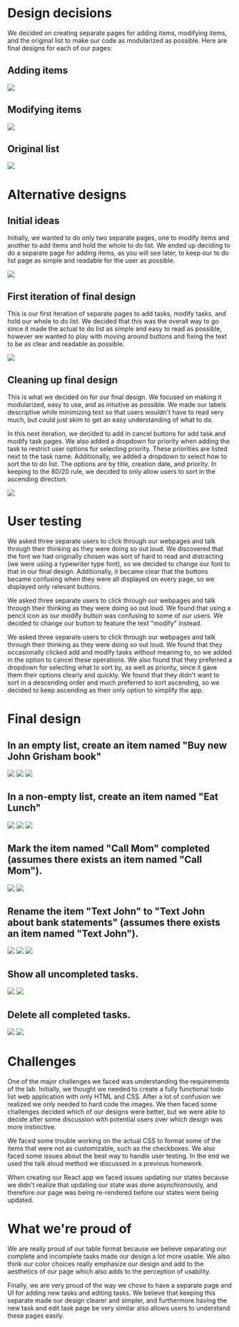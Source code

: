 # Design decisions
We decided on creating separate pages for adding items, modifying items, and the original list to make our code as modularized as possible. Here are final designs for each of our pages:
## Adding items
![](task1_1.png)
## Modifying items
![](task4_1.png)
## Original list
![](task3_1.png)

# Alternative designs
## Initial ideas
Initially, we wanted to do only two separate pages, one to modify items and another to add items and hold the whole to do list. We ended up deciding to do a separate page for adding items, as you will see later, to keep our to do list page as simple and readable for the user as possible.

![](intermediateDesign.png)

## First iteration of final design
This is our first iteration of separate pages to add tasks, modify tasks, and hold our whole to do list. We decided that this was the overall way to go since it made the actual to do list as simple and easy to read as possible, however we wanted to play with moving around buttons and fixing the text to be as clear and readable as possible.

![](finalDesignv1.png)

## Cleaning up final design
This is what we decided on for our final design. We focused on making it modularized, easy to use, and as intuitive as possible. We made our labels descriptive while minimizing text so that users wouldn't have to read very much, but could just skim to get an easy understanding of what to do.

In this next iteration, we decided to add in cancel buttons for add task and modify task pages. We also added a dropdown for priority when adding the task to restrict user options for selecting priority. These priorities are listed next to the task name. Additionally, we added a dropdown to select how to sort the to do list. The options are by title, creation date, and priority. In keeping to the 80/20 rule, we decided to only allow users to sort in the ascending direction.

![](finalDesignvFinal.png)

# User testing
We asked three separate users to click through our webpages and talk through their thinking as they were doing so out loud. We discovered that the font we had originally chosen was sort of hard to read and distracting (we were using a typewriter type font), so we decided to change our font to that in our final design. Additionally, it became clear that the buttons became confusing when they were all displayed on every page, so we displayed only relevant buttons.

We asked three separate users to click through our webpages and talk through their thinking as they were doing so out loud. We found that using a pencil icon as our modify button was confusing to some of our users. We decided to change our button to feature the text "modify" instead. 

We asked three separate users to click through our webpages and talk through their thinking as they were doing so out loud. We found that they occasionally clicked add and modify tasks without meaning to, so we added in the option to cancel these operations. We also found that they preferred a dropdown for selecting what to sort by, as well as priority, since it gave them their options clearly and quickly. We found that they didn't want to sort in a descending order and much preferred to sort ascending, so we decided to keep ascending as their only option to simplify the app.

# Final design
## In an empty list, create an item named "Buy new John Grisham book"
![](task1.png)
![](task1_1.png)
![](task1_2.png)
## In a non-empty list, create an item named "Eat Lunch"
![](task1_2.png)
![](task2_1.png)
![](task2_2.png)
## Mark the item named "Call Mom" completed (assumes there exists an item named "Call Mom").
![](task3.png)
![](task3_1.png)
## Rename the item "Text John" to "Text John about bank statements" (assumes there exists an item named "Text John").
![](task4.png)
![](task4_1.png)
![](task4_2.png)
## Show all uncompleted tasks.
![](task4_2.png)
![](task5_1.png)
## Delete all completed tasks.
![](task4_2.png)
![](task6_1.png)

# Challenges
One of the major challenges we faced was understanding the requirements of the lab. Initially, we thought we needed to create a fully functional todo list web application with only HTML and CSS. After a lot of confusion we realized we only needed to hard code the images. We then faced some challenges decided which of our designs were better, but we were able to decide after some discussion with potential users over which design was more instinctive.

We faced some trouble working on the actual CSS to format some of the items that were not as customizable, such as the checkboxes. We also faced some issues about the best way to handle user testing. In the end we used the talk aloud method we discussed in a previous homework.

When creating our React app we faced issues updating our states because we didn't realize that updating our state was done asynchronously, and therefore our page was being re-rendered before our states were being updated.

# What we're proud of
We are really proud of our table format because we believe separating our complete and incomplete tasks made our design a lot more usable. We also think our color choices really emphasize our design and add to the aesthetics of our page which also adds to the perception of usability.

Finally, we are very proud of the way we chose to have a separate page and UI for adding new tasks and editing tasks. We believe that keeping this separate made our design clearer and simpler, and furthermore having the new task and edit task page be very similar also allows users to understand these pages easily.
